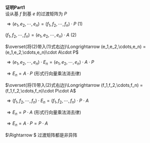 **证明Part1**  
设从基 $f$ 到基 $e$ 的过渡矩阵为 $P$  
  
 $\Rightarrow(e_1,e_2,\cdots,e_n)  
=(f_1,f_2,\cdots,f_n)\cdot P$  (1)  
  
 $(f_1,f_2,\cdots,f_n)=(e_1,e_2,\cdots,e_n)\cdot A$  (2)  
  
  
  
 $\overset{将(2)带入(1)式右边}\Longrightarrow  
(e_1,e_2,\cdots,e_n)  
=(e_1,e_2,\cdots,e_n)\cdot A\cdot P$  
  
  
 $\Rightarrow(e_1,e_2,\cdots,e_n)\cdot E_n  
=(e_1,e_2,\cdots,e_n)\cdot A\cdot P$  
  
 $\Rightarrow E_n=A\cdot P$  (形式行向量乘法消去律)  
  
  
  
 $\overset{将(1)带入(2)式右边}\Longrightarrow  
(f_1,f_2,\cdots,f_n)  
=(f_1,f_2,\cdots,f_n)\cdot P\cdot A$  
  
  
 $\Rightarrow (f_1,f_2,\cdots,f_n)\cdot E_n  
=(f_1,f_2,\cdots,f_n)\cdot P\cdot A$  
  
 $\Rightarrow E_n=P\cdot A$   (形式行向量乘法消去律)  
  
  
  
 $\Rightarrow E_n=A\cdot P=P\cdot A$  
  
 $\Rightarrow $ 过渡矩阵都是非异阵  

